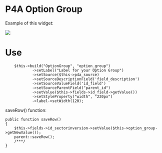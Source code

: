 P4A Option Group
==============
Example of this widget:

<img src="http://daniel.carrero.cl/images/P4AOptionGroup.jpg" />


Use
==============
        $this->build("OptionGroup", "option_group")
                ->setLabel("Label for your Option Group")
                ->setSource($this->p4a_source)
                ->setSourceDescriptionField('field_description')
                ->setSourceValueField('id_field')
                ->setSourceParentField("parent_id")
                ->setValue($this->fields->id_field->getValue())
                ->setStyleProperty("width", "220px")
                ->label->setWidth(120);
                
saveRow() function:

    public function saveRow()
    {
        $this->fields->id_sectorinversion->setValue($this->option_group->getNewValue());
        parent::saveRow();
        /***/
    }
